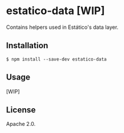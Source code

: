 # estatico-data [WIP]

Contains helpers used in Estático's data layer.

## Installation

```
$ npm install --save-dev estatico-data
```

## Usage

[WIP]

## License

Apache 2.0.
